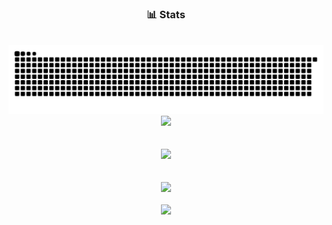 <h3 align="center">
    📊 Stats
</h3>

<br>

<div align="center">
    <a href=#><img src="https://raw.githubusercontent.com/arthurvanl/arthurvanl/master/contributions.svg#gh-dark-mode-only"></a>
    <img src="https://wakatime.com/share/@30c3d6e3-02a7-46a6-b89a-b48416bb9490/a3b11818-8355-4387-a374-1b485f3d0625.svg">
    <br/>
    <br/>
    <br/>
    <img src="https://github-readme-stats.vercel.app/api?username=bulondra&show_icons=true&hide_border=false&theme=aura">
    <br/>
    <br/>
    <br/>
    <img src="https://github-readme-streak-stats.herokuapp.com/?user=bulondra&theme=aura&hide_border=false">
    <br/>
    <br/>
    <img src="https://github-readme-stats.vercel.app/api/top-langs/?username=bulondra&layout=compact&theme=aura&card_width=445px">
</div>
